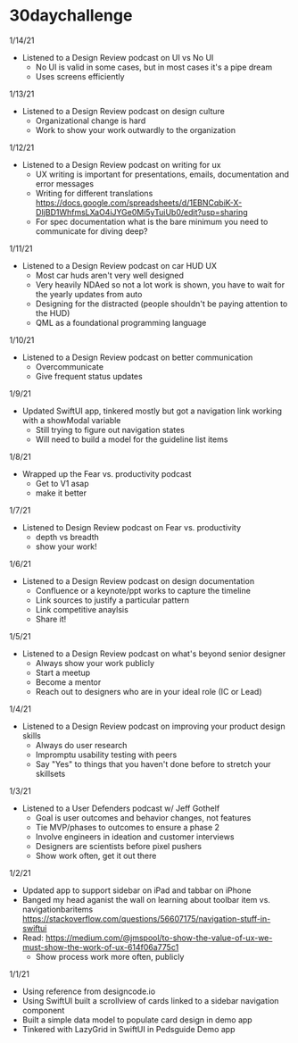 # 30daychallenge

1/14/21
- Listened to a Design Review podcast on UI vs No UI
  - No UI is valid in some cases, but in most cases it's a pipe dream
  - Uses screens efficiently

1/13/21
- Listened to a Design Review podcast on design culture
  - Organizational change is hard
  - Work to show your work outwardly to the organization

1/12/21
- Listened to a Design Review podcast on writing for ux
  - UX writing is important for presentations, emails, documentation and error messages
  - Writing for different translations https://docs.google.com/spreadsheets/d/1EBNCqbiK-X-DljBD1WhfmsLXaO4iJYGe0Mi5yTuiUb0/edit?usp=sharing
  - For spec documentation what is the bare minimum you need to communicate for diving deep?

1/11/21
- Listened to a Design Review podcast on car HUD UX
  - Most car huds aren't very well designed
  - Very heavily NDAed so not a lot work is shown, you have to wait for the yearly updates from auto
  - Designing for the distracted (people shouldn't be paying attention to the HUD)
  - QML as a foundational programming language 

1/10/21
- Listened to a Design Review podcast on better communication
  - Overcommunicate
  - Give frequent status updates

1/9/21
- Updated SwiftUI app, tinkered mostly but got a navigation link working with a showModal variable
  - Still trying to figure out navigation states
  - Will need to build a model for the guideline list items

1/8/21
- Wrapped up the Fear vs. productivity podcast
  - Get to V1 asap
  - make it better

1/7/21
- Listened to Design Review podcast on Fear vs. productivity
  - depth vs breadth
  - show your work!

1/6/21 
- Listened to a Design Review podcast on design documentation
  - Confluence or a keynote/ppt works to capture the timeline
  - Link sources to justify a particular pattern
  - Link competitive anaylsis
  - Share it!

1/5/21 
- Listened to a Design Review podcast on what's beyond senior designer
  - Always show your work publicly
  - Start a meetup
  - Become a mentor
  - Reach out to designers who are in your ideal role (IC or Lead)
  
1/4/21 
- Listened to a Design Review podcast on improving your product design skills
  - Always do user research
  - Impromptu usability testing with peers
  - Say "Yes" to things that you haven't done before to stretch your skillsets
  
1/3/21
- Listened to a User Defenders podcast w/ Jeff Gothelf
  - Goal is user outcomes and behavior changes, not features
  - Tie MVP/phases to outcomes to ensure a phase 2
  - Involve engineers in ideation and customer interviews
  - Designers are scientists before pixel pushers
  - Show work often, get it out there

1/2/21
- Updated app to support sidebar on iPad and tabbar on iPhone
- Banged my head aganist the wall on learning about toolbar item vs. navigationbaritems https://stackoverflow.com/questions/56607175/navigation-stuff-in-swiftui
- Read: https://medium.com/@jmspool/to-show-the-value-of-ux-we-must-show-the-work-of-ux-614f06a775c1
  - Show process work more often, publicly

1/1/21
  - Using reference from designcode.io
  - Using SwiftUI built a scrollview of cards linked to a sidebar navigation component
  - Built a simple data model to populate card design in demo app
  - Tinkered with LazyGrid in SwiftUI in Pedsguide Demo app

